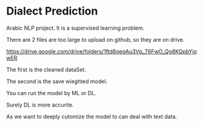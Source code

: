# Dialect Prediction
Arabic NLP project.
It is a supervised learning problem.


There are 2 files are too large to upload on github, so they are on drive.

https://drive.google.com/drive/folders/1ftd8qeqAu3Vp_T6FwO_Qg8KQpbYjqwER

The first is the cleaned dataSet.

The second is the save wieghted model.


You can run the model by ML or DL.

Surely DL is more accurite.

As we want to deeply cutomize the model to can deal with text data.
